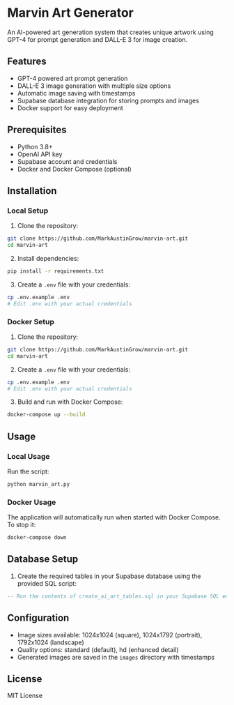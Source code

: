 # Marvin Art Generator

An AI-powered art generation system that creates unique artwork using GPT-4 for prompt generation and DALL-E 3 for image creation.

## Features

- GPT-4 powered art prompt generation
- DALL-E 3 image generation with multiple size options
- Automatic image saving with timestamps
- Supabase database integration for storing prompts and images
- Docker support for easy deployment

## Prerequisites

- Python 3.8+
- OpenAI API key
- Supabase account and credentials
- Docker and Docker Compose (optional)

## Installation

### Local Setup

1. Clone the repository:
```bash
git clone https://github.com/MarkAustinGrow/marvin-art.git
cd marvin-art
```

2. Install dependencies:
```bash
pip install -r requirements.txt
```

3. Create a `.env` file with your credentials:
```bash
cp .env.example .env
# Edit .env with your actual credentials
```

### Docker Setup

1. Clone the repository:
```bash
git clone https://github.com/MarkAustinGrow/marvin-art.git
cd marvin-art
```

2. Create a `.env` file with your credentials:
```bash
cp .env.example .env
# Edit .env with your actual credentials
```

3. Build and run with Docker Compose:
```bash
docker-compose up --build
```

## Usage

### Local Usage

Run the script:
```bash
python marvin_art.py
```

### Docker Usage

The application will automatically run when started with Docker Compose. To stop it:
```bash
docker-compose down
```

## Database Setup

1. Create the required tables in your Supabase database using the provided SQL script:
```sql
-- Run the contents of create_ai_art_tables.sql in your Supabase SQL editor
```

## Configuration

- Image sizes available: 1024x1024 (square), 1024x1792 (portrait), 1792x1024 (landscape)
- Quality options: standard (default), hd (enhanced detail)
- Generated images are saved in the `images` directory with timestamps

## License

MIT License 